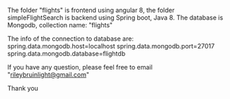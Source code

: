 The folder "flights" is frontend using angular 8, the folder simpleFlightSearch is backend using Spring boot, Java 8. The database is Mongodb, collection name: "flights" 

The info of the connection to database are:
spring.data.mongodb.host=localhost
spring.data.mongodb.port=27017
spring.data.mongodb.database=flightdb

If you have any question, please feel free to email "rileybruinlight@gmail.com"

Thank you